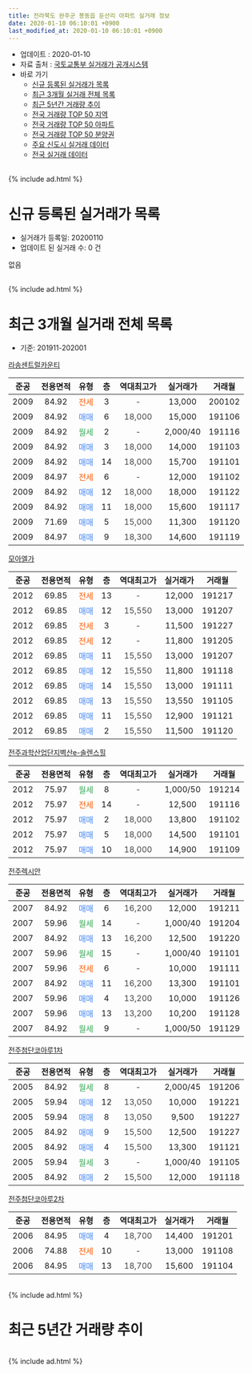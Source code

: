 ```yaml
---
title: 전라북도 완주군 봉동읍 둔산리 아파트 실거래 정보
date: 2020-01-10 06:10:01 +0900
last_modified_at: 2020-01-10 06:10:01 +0900
---
```


* 업데이트 : 2020-01-10
* 자료 출처 : [국토교통부 실거래가 공개시스템](http://rt.molit.go.kr)
* 바로 가기
    * [신규 등록된 실거래가 목록](#신규-등록된-실거래가-목록)
    * [최근 3개월 실거래 전체 목록](#최근-3개월-실거래-전체-목록)
    * [최근 5년간 거래량 추이](#최근-5년간-거래량-추이)
    * [전국 거래량 TOP 50 지역](https://inasie.github.io/apt-trade-info/최근-3개월-전국에서-가장-거래가-많이-발생한-지역)
    * [전국 거래량 TOP 50 아파트](https://inasie.github.io/apt-trade-info/최근-3개월-전국에서-가장-거래가-많이-발생한-아파트)
    * [전국 거래량 TOP 50 분양권](https://inasie.github.io/apt-trade-info/최근-3개월-전국에서-가장-거래가-많이-발생한-분양권)
    * [주요 신도시 실거래 데이터](https://inasie.github.io/apt-trade-info/주요-신도시)
    * [전국 실거래 데이터](https://inasie.github.io/apt-trade-info/전국)
<br>
{% include ad.html %}
<br>

# 신규 등록된 실거래가 목록
* 실거래가 등록일: 20200110
* 업데이트 된 실거래 수: 0 건

없음

<br>
{% include ad.html %}
<br>

# 최근 3개월 실거래 전체 목록
* 기준: 201911-202001


[라송센트럴카운티](https://search.naver.com/search.naver?query=%EC%A0%84%EB%9D%BC%EB%B6%81%EB%8F%84+%EC%99%84%EC%A3%BC%EA%B5%B0+%EB%B4%89%EB%8F%99%EC%9D%8D+%EB%91%94%EC%82%B0%EB%A6%AC+%EB%9D%BC%EC%86%A1%EC%84%BC%ED%8A%B8%EB%9F%B4%EC%B9%B4%EC%9A%B4%ED%8B%B0)

|준공|전용면적|유형|층|역대최고가|실거래가|거래월|
|:---:|:---:|:---:|:---:|:---:|:---:|:---:|
|2009|84.92|<span style="color:#ff5a00">전세</span>|3|<span style="color:#444444">-</span>|13,000|200102|
|2009|84.92|<span style="color:#4285f3">매매</span>|6|<span style="color:#444444">18,000</span>|15,000|191106|
|2009|84.92|<span style="color:#34a853">월세</span>|2|<span style="color:#444444">-</span>|2,000/40|191116|
|2009|84.92|<span style="color:#4285f3">매매</span>|3|<span style="color:#444444">18,000</span>|14,000|191103|
|2009|84.92|<span style="color:#4285f3">매매</span>|14|<span style="color:#444444">18,000</span>|15,700|191101|
|2009|84.97|<span style="color:#ff5a00">전세</span>|6|<span style="color:#444444">-</span>|12,000|191102|
|2009|84.92|<span style="color:#4285f3">매매</span>|12|<span style="color:#444444">18,000</span>|18,000|191122|
|2009|84.92|<span style="color:#4285f3">매매</span>|11|<span style="color:#444444">18,000</span>|15,600|191117|
|2009|71.69|<span style="color:#4285f3">매매</span>|5|<span style="color:#444444">15,000</span>|11,300|191120|
|2009|84.97|<span style="color:#4285f3">매매</span>|9|<span style="color:#444444">18,300</span>|14,600|191119|

[모아엘가](https://search.naver.com/search.naver?query=%EC%A0%84%EB%9D%BC%EB%B6%81%EB%8F%84+%EC%99%84%EC%A3%BC%EA%B5%B0+%EB%B4%89%EB%8F%99%EC%9D%8D+%EB%91%94%EC%82%B0%EB%A6%AC+%EB%AA%A8%EC%95%84%EC%97%98%EA%B0%80)

|준공|전용면적|유형|층|역대최고가|실거래가|거래월|
|:---:|:---:|:---:|:---:|:---:|:---:|:---:|
|2012|69.85|<span style="color:#ff5a00">전세</span>|13|<span style="color:#444444">-</span>|12,000|191217|
|2012|69.85|<span style="color:#4285f3">매매</span>|12|<span style="color:#444444">15,550</span>|13,000|191207|
|2012|69.85|<span style="color:#ff5a00">전세</span>|3|<span style="color:#444444">-</span>|11,500|191227|
|2012|69.85|<span style="color:#ff5a00">전세</span>|12|<span style="color:#444444">-</span>|11,800|191205|
|2012|69.85|<span style="color:#4285f3">매매</span>|11|<span style="color:#444444">15,550</span>|13,000|191207|
|2012|69.85|<span style="color:#4285f3">매매</span>|12|<span style="color:#444444">15,550</span>|11,800|191118|
|2012|69.85|<span style="color:#4285f3">매매</span>|14|<span style="color:#444444">15,550</span>|13,000|191111|
|2012|69.85|<span style="color:#4285f3">매매</span>|13|<span style="color:#444444">15,550</span>|13,550|191105|
|2012|69.85|<span style="color:#4285f3">매매</span>|11|<span style="color:#444444">15,550</span>|12,900|191121|
|2012|69.85|<span style="color:#4285f3">매매</span>|2|<span style="color:#444444">15,550</span>|11,500|191120|

[전주과학산업단지벽산e-솔렌스힐](https://search.naver.com/search.naver?query=%EC%A0%84%EB%9D%BC%EB%B6%81%EB%8F%84+%EC%99%84%EC%A3%BC%EA%B5%B0+%EB%B4%89%EB%8F%99%EC%9D%8D+%EB%91%94%EC%82%B0%EB%A6%AC+%EC%A0%84%EC%A3%BC%EA%B3%BC%ED%95%99%EC%82%B0%EC%97%85%EB%8B%A8%EC%A7%80%EB%B2%BD%EC%82%B0e-%EC%86%94%EB%A0%8C%EC%8A%A4%ED%9E%90)

|준공|전용면적|유형|층|역대최고가|실거래가|거래월|
|:---:|:---:|:---:|:---:|:---:|:---:|:---:|
|2012|75.97|<span style="color:#34a853">월세</span>|8|<span style="color:#444444">-</span>|1,000/50|191214|
|2012|75.97|<span style="color:#ff5a00">전세</span>|14|<span style="color:#444444">-</span>|12,500|191116|
|2012|75.97|<span style="color:#4285f3">매매</span>|2|<span style="color:#444444">18,000</span>|13,800|191102|
|2012|75.97|<span style="color:#4285f3">매매</span>|5|<span style="color:#444444">18,000</span>|14,500|191101|
|2012|75.97|<span style="color:#4285f3">매매</span>|10|<span style="color:#444444">18,000</span>|14,900|191109|

[전주렉시안](https://search.naver.com/search.naver?query=%EC%A0%84%EB%9D%BC%EB%B6%81%EB%8F%84+%EC%99%84%EC%A3%BC%EA%B5%B0+%EB%B4%89%EB%8F%99%EC%9D%8D+%EB%91%94%EC%82%B0%EB%A6%AC+%EC%A0%84%EC%A3%BC%EB%A0%89%EC%8B%9C%EC%95%88)

|준공|전용면적|유형|층|역대최고가|실거래가|거래월|
|:---:|:---:|:---:|:---:|:---:|:---:|:---:|
|2007|84.92|<span style="color:#4285f3">매매</span>|6|<span style="color:#444444">16,200</span>|12,000|191211|
|2007|59.96|<span style="color:#34a853">월세</span>|14|<span style="color:#444444">-</span>|1,000/40|191204|
|2007|84.92|<span style="color:#4285f3">매매</span>|13|<span style="color:#444444">16,200</span>|12,500|191220|
|2007|59.96|<span style="color:#34a853">월세</span>|15|<span style="color:#444444">-</span>|1,000/40|191101|
|2007|59.96|<span style="color:#ff5a00">전세</span>|6|<span style="color:#444444">-</span>|10,000|191111|
|2007|84.92|<span style="color:#4285f3">매매</span>|11|<span style="color:#444444">16,200</span>|13,300|191101|
|2007|59.96|<span style="color:#4285f3">매매</span>|4|<span style="color:#444444">13,200</span>|10,000|191126|
|2007|59.96|<span style="color:#4285f3">매매</span>|13|<span style="color:#444444">13,200</span>|10,200|191128|
|2007|84.92|<span style="color:#34a853">월세</span>|9|<span style="color:#444444">-</span>|1,000/50|191129|

[전주첨단코아루1차](https://search.naver.com/search.naver?query=%EC%A0%84%EB%9D%BC%EB%B6%81%EB%8F%84+%EC%99%84%EC%A3%BC%EA%B5%B0+%EB%B4%89%EB%8F%99%EC%9D%8D+%EB%91%94%EC%82%B0%EB%A6%AC+%EC%A0%84%EC%A3%BC%EC%B2%A8%EB%8B%A8%EC%BD%94%EC%95%84%EB%A3%A81%EC%B0%A8)

|준공|전용면적|유형|층|역대최고가|실거래가|거래월|
|:---:|:---:|:---:|:---:|:---:|:---:|:---:|
|2005|84.92|<span style="color:#34a853">월세</span>|8|<span style="color:#444444">-</span>|2,000/45|191206|
|2005|59.94|<span style="color:#4285f3">매매</span>|12|<span style="color:#444444">13,050</span>|10,000|191221|
|2005|59.94|<span style="color:#4285f3">매매</span>|8|<span style="color:#444444">13,050</span>|9,500|191227|
|2005|84.92|<span style="color:#4285f3">매매</span>|9|<span style="color:#444444">15,500</span>|12,500|191227|
|2005|84.92|<span style="color:#4285f3">매매</span>|4|<span style="color:#444444">15,500</span>|13,300|191121|
|2005|59.94|<span style="color:#34a853">월세</span>|3|<span style="color:#444444">-</span>|1,000/40|191105|
|2005|84.92|<span style="color:#4285f3">매매</span>|2|<span style="color:#444444">15,500</span>|12,000|191118|


<script async src="//pagead2.googlesyndication.com/pagead/js/adsbygoogle.js"></script>
<!-- 기본 -->
<ins class="adsbygoogle"
     style="display:block"
     data-ad-client="ca-pub-2446590836940007"
     data-ad-slot="1659523306"
     data-ad-format="auto"
     data-full-width-responsive="true"></ins>
<script>
(adsbygoogle = window.adsbygoogle || []).push({});
</script>


[전주첨단코아루2차](https://search.naver.com/search.naver?query=%EC%A0%84%EB%9D%BC%EB%B6%81%EB%8F%84+%EC%99%84%EC%A3%BC%EA%B5%B0+%EB%B4%89%EB%8F%99%EC%9D%8D+%EB%91%94%EC%82%B0%EB%A6%AC+%EC%A0%84%EC%A3%BC%EC%B2%A8%EB%8B%A8%EC%BD%94%EC%95%84%EB%A3%A82%EC%B0%A8)

|준공|전용면적|유형|층|역대최고가|실거래가|거래월|
|:---:|:---:|:---:|:---:|:---:|:---:|:---:|
|2006|84.95|<span style="color:#4285f3">매매</span>|4|<span style="color:#444444">18,700</span>|14,400|191201|
|2006|74.88|<span style="color:#ff5a00">전세</span>|10|<span style="color:#444444">-</span>|13,000|191108|
|2006|84.95|<span style="color:#4285f3">매매</span>|13|<span style="color:#444444">18,700</span>|15,600|191104|


<br>
{% include ad.html %}
<br>

# 최근 5년간 거래량 추이


<div style="width:100%;">
    <canvas id="deal_progress" height="200"></canvas>
</div>

<script>
new Chart(document.getElementById("deal_progress"), {
    type: 'line',
    data: {
        labels: ['201501','201502','201503','201504','201505','201506','201507','201508','201509','201510','201511','201512','201601','201602','201603','201604','201605','201606','201607','201608','201609','201610','201611','201612','201701','201702','201703','201704','201705','201706','201707','201708','201709','201710','201711','201712','201801','201802','201803','201804','201805','201806','201807','201808','201809','201810','201811','201812','201901','201902','201903','201904','201905','201906','201907','201908','201909','201910','201911','201912','202001'],
        datasets: [{
            label: '매매',
            pointRadius: 1,
            data: [29, 22, 25, 19, 30, 13, 20, 25, 34, 24, 28, 26, 24, 18, 34, 25, 22, 22, 22, 20, 28, 33, 22, 38, 22, 27, 30, 33, 13, 16, 27, 18, 23, 27, 24, 24, 22, 20, 23, 15, 16, 22, 9, 12, 14, 16, 16, 8, 19, 14, 18, 12, 14, 11, 13, 13, 11, 26, 21, 8, 0],
            borderColor: "rgba(255, 201, 14, 1)",
            backgroundColor: "rgba(255, 201, 14, 0.5)",
            fill: false,
            lineTension: 0
        },{
            label: '전월세',
            pointRadius: 1,
            data: [14, 15, 15, 12, 12, 6, 9, 6, 8, 7, 8, 5, 11, 10, 9, 8, 8, 7, 10, 5, 6, 10, 4, 9, 9, 8, 10, 16, 12, 5, 4, 7, 4, 9, 6, 10, 14, 16, 11, 5, 10, 7, 9, 9, 8, 8, 9, 11, 13, 14, 13, 6, 11, 7, 15, 8, 9, 9, 8, 6, 1],
            borderColor: "rgba(0, 141, 185, 1)",
            backgroundColor: "rgba(0, 141, 185, 0.5)",
            fill: false,
            lineTension: 0
        }
        ]
    },
    options: {
        responsive: true,
        title: {
            display: false
        },
        tooltips: {
            mode: 'index',
            intersect: false
        },
        hover: {
            mode: 'nearest',
            intersect: true
        },
        scales: {
            xAxes: [{
                display: true,
                scaleLabel: {
                    display: true,
                    labelString: '년/월'
                }
            }],
            yAxes: [{
                display: true,
                ticks: {
                    suggestedMin: 0,
                },
                scaleLabel: {
                    display: true,
                    labelString: '실거래 수'
                }
            }]
        }
    }
});

</script>


<br>
{% include ad.html %}
<br>

